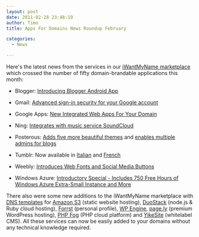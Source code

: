 ```yaml
---
layout: post
date: 2011-02-28 23:48:19
author: Timo
title: Apps For Domains News Roundup February

categories:
  - News

---
```


Here's the latest news from the services in our [iWantMyName marketplace](https://iwantmyname.com/services) which crossed the number of fifty domain-brandable applications this month:

- Blogger: [Introducing Blogger Android App](http://buzz.blogger.com/2011/02/introducing-blogger-android-app.html)

- Gmail: [Advanced sign-in security for your Google account](http://gmailblog.blogspot.com/2011/02/advanced-sign-in-security-for-your.html)

- Google Apps: [New Integrated Web Apps For Your Domain](http://googleenterprise.blogspot.com/2011/02/app-tuesday-brings-new-integrated-web.html)

- Ning: [Integrates with music service SoundCloud](http://blog.ning.com/2011/02/soundcloud-and-ning.html)

- Posterous: [Adds five more beautiful themes](http://blog.posterous.com/five-more-beautiful-themes-from-cory-watilo) and [enables multiple admins for blogs](http://blog.posterous.com/multiple-admins-now-available-on-posterous-0)

- Tumblr: Now available in [Italian](http://staff.tumblr.com/post/3235260245/tumblr-in-italiano) and [French](http://staff.tumblr.com/post/3088744053/tumblr-est-desormais-disponible-en-francais-pour)

- Weebly: [Introduces Web Fonts and Social Media Buttons](http://blog.weebly.com/2/post/2011/02/new-features-web-fonts-social-media-buttons.html)

- Windows Azure: [Introductory Special - Includes 750 Free Hours of Windows Azure Extra-Small Instance and More](http://blogs.msdn.com/b/windowsazure/archive/2011/02/22/announcing-new-windows-azure-platform-introductory-special-includes-750-free-hours-of-windows-azure-extra-small-instance-and-more.aspx)

There also were some new additions to the iWantMyName marketplace with [DNS templates](https://iwantmyname.com/services/featured) for [Amazon S3](https://iwantmyname.com/services/developer/setup-custom-domain-amazon-s3) (static website hosting), [DuoStack](https://iwantmyname.com/services/developer/duostack-custom-domain) (node.js & Ruby cloud hosting), [Forrst](https://iwantmyname.com/services/personal-profile/register-your-forrst-domain) (personal profile), [WP Engine](https://iwantmyname.com/services/blog-hosting/wpengine-wordpress-custom-domain), [page.ly](https://iwantmyname.com/services/blog-hosting/register-custom-domain-page.ly) (premium WordPress hosting), [PHP Fog](https://iwantmyname.com/services/developer/phpfog-custom-domain-setup) (PHP cloud platform) and [YikeSite](https://iwantmyname.com/services/website-builder/custom-domain-yikesite) (whitelabel CMS). All these services can now be easily added to your domains without any technical knowledge required.
